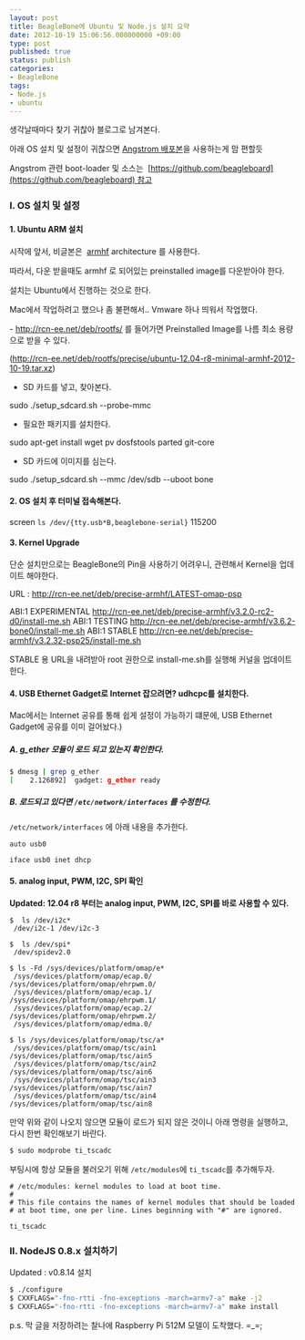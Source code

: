 ```yaml
---
layout: post
title: BeagleBone에 Ubuntu 및 Node.js 설치 요약
date: 2012-10-19 15:06:56.000000000 +09:00
type: post
published: true
status: publish
categories:
- BeagleBone
tags:
- Node.js
- ubuntu
---
```


생각날때마다 찾기 귀찮아 블로그로 남겨본다.

아래 OS 설치 및 설정이 귀찮으면
[Angstrom 배포본](http://downloads.angstrom-distribution.org/demo/beaglebone/)을 사용하는게 맘 편할듯

Angstrom 관련 boot-loader 및 소스는 
[https://github.com/beagleboard](https://github.com/beagleboard) 참고

### I. OS 설치 및 설정

#### 1. Ubuntu ARM 설치

시작에 앞서, 비글본은 
[armhf](http://wiki.debian.org/ArmHardFloatPort) architecture 를 사용한다.

따라서, 다운 받을때도 armhf 로 되어있는 preinstalled image를 다운받아야 한다.

설치는 Ubuntu에서 진행하는 것으로 한다.


Mac에서 작업하려고 했으나 좀 불편해서.. Vmware 하나 띄워서 작업했다.

- http://rcn-ee.net/deb/rootfs/ 를 들어가면 Preinstalled Image를 나름 최소 용량으로 받을 수 있다.


(http://rcn-ee.net/deb/rootfs/precise/ubuntu-12.04-r8-minimal-armhf-2012-10-19.tar.xz)

- SD 카드를 넣고, 찾아본다.

sudo ./setup_sdcard.sh --probe-mmc

- 필요한 패키지를 설치한다.

sudo apt-get install wget pv dosfstools parted git-core

- SD 카드에 이미지를 심는다.

sudo ./setup_sdcard.sh --mmc /dev/sdb --uboot bone

#### 2. OS 설치 후 터미널 접속해본다.

screen `ls /dev/{tty.usb*B,beaglebone-serial}` 115200

#### 3. Kernel Upgrade


단순 설치만으로는 BeagleBone의 Pin을 사용하기 어려우니, 관련해서 Kernel을 업데이트 해야한다.

URL : http://rcn-ee.net/deb/precise-armhf/LATEST-omap-psp

ABI:1 EXPERIMENTAL http://rcn-ee.net/deb/precise-armhf/v3.2.0-rc2-d0/install-me.sh
ABI:1 TESTING http://rcn-ee.net/deb/precise-armhf/v3.6.2-bone0/install-me.sh
ABI:1 STABLE http://rcn-ee.net/deb/precise-armhf/v3.2.32-psp25/install-me.sh

STABLE 용 URL을 내려받아 root 권한으로 install-me.sh를 실행해 커널을 업데이트 한다.

#### 4. USB Ethernet Gadget로 Internet 잡으려면? udhcpc를 설치한다.
Mac에서는 Internet 공유를 통해 쉽게 설정이 가능하기 떄문에, USB Ethernet Gadget에 공유를 이미 걸어놨다.)

##### A. g_ether 모듈이 로드 되고 있는지 확인한다.

```sh
$ dmesg | grep g_ether
[    2.126892]  gadget: g_ether ready
```

##### B. 로드되고 있다면 `/etc/network/interfaces` 를 수정한다.
`/etc/network/interfaces` 에 아래 내용을 추가한다.

```
auto usb0

iface usb0 inet dhcp
```

#### 5. analog input, PWM, I2C, SPI 확인

**Updated: 12.04 r8 부터는 analog input, PWM, I2C, SPI를 바로 사용할 수 있다.**

```
$  ls /dev/i2c*
 /dev/i2c-1 /dev/i2c-3

$  ls /dev/spi*
 /dev/spidev2.0

$ ls -Fd /sys/devices/platform/omap/e*
 /sys/devices/platform/omap/ecap.0/ /sys/devices/platform/omap/ehrpwm.0/
 /sys/devices/platform/omap/ecap.1/ /sys/devices/platform/omap/ehrpwm.1/
 /sys/devices/platform/omap/ecap.2/ /sys/devices/platform/omap/ehrpwm.2/
 /sys/devices/platform/omap/edma.0/

$ ls /sys/devices/platform/omap/tsc/a*
 /sys/devices/platform/omap/tsc/ain1 /sys/devices/platform/omap/tsc/ain5
 /sys/devices/platform/omap/tsc/ain2 /sys/devices/platform/omap/tsc/ain6
 /sys/devices/platform/omap/tsc/ain3 /sys/devices/platform/omap/tsc/ain7
 /sys/devices/platform/omap/tsc/ain4 /sys/devices/platform/omap/tsc/ain8
```

만약 위와 같이 나오지 않으면 모듈이 로드가 되지 않은 것이니 아래 명령을 실행하고, 다시 한번 확인해보기 바란다.

```sh
$ sudo modprobe ti_tscadc
```

부팅시에 항상 모듈을 불러오기 위해 `/etc/modules`에 `ti_tscadc`를 추가해두자.

```
# /etc/modules: kernel modules to load at boot time.
#
# This file contains the names of kernel modules that should be loaded
# at boot time, one per line. Lines beginning with "#" are ignored.

ti_tscadc
```

### II. NodeJS 0.8.x 설치하기
Updated : v0.8.14 설치

```sh
$ ./configure
$ CXXFLAGS="-fno-rtti -fno-exceptions -march=armv7-a" make -j2
$ CXXFLAGS="-fno-rtti -fno-exceptions -march=armv7-a" make install
```

p.s. 막 글을 저장하려는 찰나에 Raspberry Pi 512M 모델이 도착했다. =_=;
